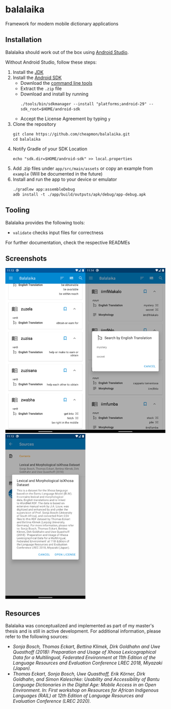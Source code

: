 # balalaika
Framework for modern mobile dictionary applications

## Installation
Balalaika should work out of the box using [Android Studio](https://developer.android.com/studio).

Without Android Studio, follow these steps:
1. Install the [JDK](https://java.com/en/download/help/download_options.xml)
2. Install the [Android SDK](https://developer.android.com/studio/command-line/sdkmanager)
    - Download the [command line tools](https://developer.android.com/studio/#downloads)
    - Extract the `.zip` file
    - Download and install by running
        ```
        ./tools/bin/sdkmanager --install "platforms;android-29" --sdk_root=$HOME/android-sdk
        ```
    - Accept the License Agreement by typing `y`
3. Clone the repository
    ```
    git clone https://github.com/cheapmon/balalaika.git
    cd balalaika
    ```
4. Notify Gradle of your SDK Location
    ```
    echo "sdk.dir=$HOME/android-sdk" >> local.properties
    ```
5. Add .zip files under `app/src/main/assets` or copy an example from `example`
(Will be documented in the future)
6. Install and run the app to your device or emulator
    ```
    ./gradlew app:assembleDebug
    adb install -t ./app/build/outputs/apk/debug/app-debug.apk
    ```

## Tooling
Balalaika provides the following tools:
- `validate` checks input files for correctness

For further documentation, check the respective READMEs

## Screenshots
<img src="screenshot/xhosa-screen1.png?raw=true" alt="Dictionary" width="250"><img src="screenshot/xhosa-screen2.png?raw=true" alt="Additional functions" width="250"><img src="screenshot/xhosa-screen3.png?raw=true" alt="Preferences" width="250">

## Resources
Balalaika was conceptualized and implemented as part of my master's thesis and is still in active development.
For additional information, please refer to the following sources:
- _Sonja Bosch, Thomas Eckart, Bettina Klimek, Dirk Goldhahn and Uwe Quasthoff (2018): Preparation and Usage of Xhosa Lexicographical Data for a Multilingual, Federated Environment at 11th Edition of the Language Resources and Evaluation Conference LREC 2018, Miyazaki (Japan)._
- _Thomas Eckart, Sonja Bosch, Uwe Quasthoff, Erik Körner, Dirk Goldhahn, and Simon Kaleschke: Usability and Accessibility of Bantu Language Dictionaries in the Digital Age: Mobile Access in an Open Environment. In: First workshop on Resources for African Indigenous Languages (RAIL) at 12th Edition of Language Resources and Evaluation Conference (LREC 2020)._
